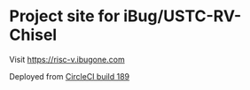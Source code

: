 # Project site for iBug/USTC-RV-Chisel

Visit <https://risc-v.ibugone.com>

Deployed from [CircleCI build 189](https://circleci.com/gh/iBug/USTC-RV-Chisel/189)
